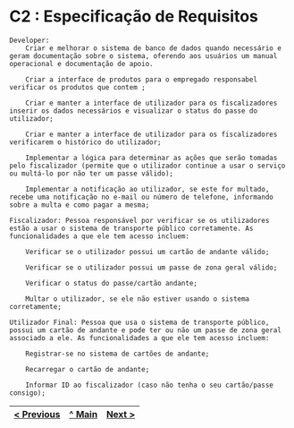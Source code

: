 # C2 : Especificação de Requisitos



    Developer: 
        Criar e melhorar o sistema de banco de dados quando necessário e geram documentação sobre o sistema, oferendo aos usuários um manual operacional e documentação de apoio.
        
        Criar a interface de produtos para o empregado responsabel verificar os produtos que contem ;

        Criar e manter a interface de utilizador para os fiscalizadores inserir os dados necessários e visualizar o status do passe do utilizador;

        Criar e manter a interface de utilizador para os fiscalizadores verificarem o histórico do utilizador;

        Implementar a lógica para determinar as ações que serão tomadas pelo fiscalizador (permite que o utilizador continue a usar o serviço ou multá-lo por não ter um passe válido);

        Implementar a notificação ao utilizador, se este for multado, recebe uma notificação no e-mail ou número de telefone, informando sobre a multa e como pagar a mesma;

    Fiscalizador: Pessoa responsável por verificar se os utilizadores estão a usar o sistema de transporte público corretamente. As funcionalidades a que ele tem acesso incluem:

        Verificar se o utilizador possui um cartão de andante válido;

        Verificar se o utilizador possui um passe de zona geral válido;

        Verificar o status do passe/cartão andante;

        Multar o utilizador, se ele não estiver usando o sistema corretamente;

    Utilizador Final: Pessoa que usa o sistema de transporte público, possui um cartão de andante e pode ter ou não um passe de zona geral associado a ele. As funcionalidades a que ele tem acesso incluem:

        Registrar-se no sistema de cartões de andante;

        Recarregar o cartão de andante;

        Informar ID ao fiscalizador (caso não tenha o seu cartão/passe consigo);

[< Previous](rei01.md) | [^ Main](/../../) | [Next >](rei03.md)
:--- | :---: | ---: 

